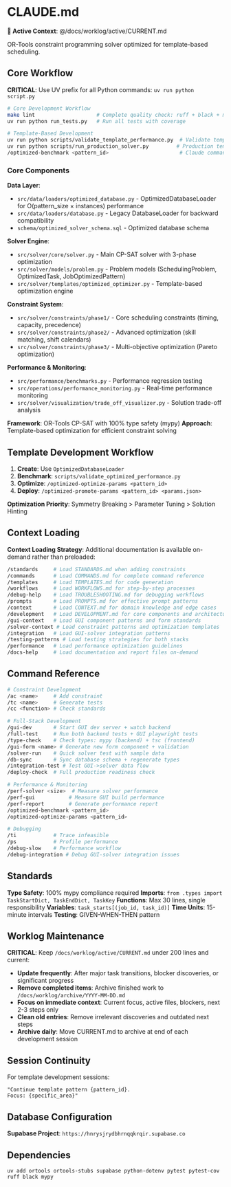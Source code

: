 # CLAUDE.md

**🔄 Active Context**: @/docs/worklog/active/CURRENT.md

OR-Tools constraint programming solver optimized for template-based scheduling.

## Core Workflow

**CRITICAL**: Use UV prefix for all Python commands: `uv run python script.py`

```bash
# Core Development Workflow
make lint                    # Complete quality check: ruff + black + mypy (REQUIRED)
uv run python run_tests.py   # Run all tests with coverage

# Template-Based Development
uv run python scripts/validate_template_performance.py  # Validate template patterns
uv run python scripts/run_production_solver.py         # Production template solver
/optimized-benchmark <pattern_id>                       # Claude command for analysis
```

### Core Components

**Data Layer**:
- `src/data/loaders/optimized_database.py` - OptimizedDatabaseLoader for O(pattern_size × instances) performance
- `src/data/loaders/database.py` - Legacy DatabaseLoader for backward compatibility
- `schema/optimized_solver_schema.sql` - Optimized database schema

**Solver Engine**:
- `src/solver/core/solver.py` - Main CP-SAT solver with 3-phase optimization
- `src/solver/models/problem.py` - Problem models (SchedulingProblem, OptimizedTask, JobOptimizedPattern)
- `src/solver/templates/optimized_optimizer.py` - Template-based optimization engine

**Constraint System**:
- `src/solver/constraints/phase1/` - Core scheduling constraints (timing, capacity, precedence)
- `src/solver/constraints/phase2/` - Advanced optimization (skill matching, shift calendars)
- `src/solver/constraints/phase3/` - Multi-objective optimization (Pareto optimization)

**Performance & Monitoring**:
- `src/performance/benchmarks.py` - Performance regression testing
- `src/operations/performance_monitoring.py` - Real-time performance monitoring
- `src/solver/visualization/trade_off_visualizer.py` - Solution trade-off analysis

**Framework**: OR-Tools CP-SAT with 100% type safety (mypy)
**Approach**: Template-based optimization for efficient constraint solving

## Template Development Workflow

1. **Create**: Use `OptimizedDatabaseLoader`
2. **Benchmark**: `scripts/validate_optimized_performance.py`
3. **Optimize**: `/optimized-optimize-params <pattern_id>`
4. **Deploy**: `/optimized-promote-params <pattern_id> <params.json>`

**Optimization Priority**: Symmetry Breaking > Parameter Tuning > Solution Hinting

## Context Loading

**Context Loading Strategy**: Additional documentation is available on-demand rather than preloaded:
```bash
/standards     # Load STANDARDS.md when adding constraints
/commands      # Load COMMANDS.md for complete command reference  
/templates     # Load TEMPLATES.md for code generation
/workflows     # Load WORKFLOWS.md for step-by-step processes
/debug-help    # Load TROUBLESHOOTING.md for debugging workflows
/prompts       # Load PROMPTS.md for effective prompt patterns
/context       # Load CONTEXT.md for domain knowledge and edge cases
/development   # Load DEVELOPMENT.md for core components and architecture details
/gui-context   # Load GUI component patterns and form standards
/solver-context # Load constraint patterns and optimization templates
/integration   # Load GUI-solver integration patterns
/testing-patterns # Load testing strategies for both stacks
/performance   # Load performance optimization guidelines
/docs-help     # Load documentation and report files on-demand
```

## Command Reference

```bash
# Constraint Development
/ac <name>     # Add constraint
/tc <name>     # Generate tests
/cc <function> # Check standards

# Full-Stack Development
/gui-dev       # Start GUI dev server + watch backend
/full-test     # Run both backend tests + GUI playwright tests
/type-check    # Check types: mypy (backend) + tsc (frontend)
/gui-form <name> # Generate new form component + validation
/solver-run    # Quick solver test with sample data
/db-sync       # Sync database schema + regenerate types
/integration-test # Test GUI->solver data flow
/deploy-check  # Full production readiness check

# Performance & Monitoring
/perf-solver <size>  # Measure solver performance
/perf-gui           # Measure GUI build performance
/perf-report        # Generate performance report
/optimized-benchmark <pattern_id>
/optimized-optimize-params <pattern_id>

# Debugging
/ti            # Trace infeasible
/ps            # Profile performance
/debug-slow    # Performance workflow
/debug-integration # Debug GUI-solver integration issues
```

## Standards

**Type Safety**: 100% mypy compliance required
**Imports**: `from .types import TaskStartDict, TaskEndDict, TaskKey`
**Functions**: Max 30 lines, single responsibility
**Variables**: `task_starts[(job_id, task_id)]`
**Time Units**: 15-minute intervals
**Testing**: GIVEN-WHEN-THEN pattern

## Worklog Maintenance

**CRITICAL**: Keep `/docs/worklog/active/CURRENT.md` under 200 lines and current:

- **Update frequently**: After major task transitions, blocker discoveries, or significant progress
- **Remove completed items**: Archive finished work to `/docs/worklog/archive/YYYY-MM-DD.md`
- **Focus on immediate context**: Current focus, active files, blockers, next 2-3 steps only
- **Clean old entries**: Remove irrelevant discoveries and outdated next steps
- **Archive daily**: Move CURRENT.md to archive at end of each development session

## Session Continuity

For template development sessions:
```
"Continue template pattern {pattern_id}.
Focus: {specific_area}"
```

## Database Configuration

**Supabase Project**: `https://hnrysjrydbhrnqqkrqir.supabase.co`

## Dependencies

`uv add ortools ortools-stubs supabase python-dotenv pytest pytest-cov ruff black mypy`
